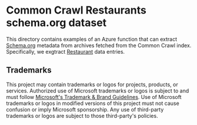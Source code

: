 # Common Crawl Restaurants schema.org dataset

This directory contains examples of an Azure function that can extract [Schema.org](https://schema.org/) metadata from archives fetched from the Common Crawl index. Specifically, we exgtract [Restaurant](https://schema.org/Restaurant) data entries.


## Trademarks

This project may contain trademarks or logos for projects, products, or services.
Authorized use of Microsoft trademarks or logos is subject to and must follow
[Microsoft's Trademark & Brand Guidelines](https://www.microsoft.com/en-us/legal/intellectualproperty/trademarks/usage/general).
Use of Microsoft trademarks or logos in modified versions of this project
must not cause confusion or imply Microsoft sponsorship.
Any use of third-party trademarks or logos are subject to those third-party's policies.
